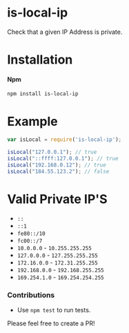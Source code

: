 # is-local-ip
Check that a given IP Address is private.


# Installation

#### Npm
```console
npm install is-local-ip
```

# Example

```javascript
var isLocal = require('is-local-ip');

isLocal("127.0.0.1"); // true
isLocal("::ffff:127.0.0.1"); // true
isLocal("192.168.0.12"); // true
isLocal("184.55.123.2"); // false
```

# Valid Private IP'S
* `::`
* `::1`
* `fe80::/10`
* `fc00::/7`
* `10.0.0.0` - `10.255.255.255`
* `127.0.0.0` - `127.255.255.255`
* `172.16.0.0` - `172.31.255.255`
* `192.168.0.0` - `192.168.255.255`
* `169.254.1.0` - `169.254.254.255`

### Contributions

* Use `npm test` to run tests.

Please feel free to create a PR!
